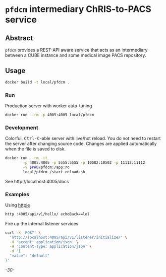 # `pfdcm` intermediary ChRIS-to-PACS service

## Abstract

`pfdcm` provides a REST-API aware service that acts as an intermediary between a CUBE instance and some medical image PACS repository.

## Usage

```bash
docker build -t local/pfdcm .
```

### Run

Production server with worker auto-tuning

```bash
docker run --rm -p 4005:4005 local/pfdcm
```

### Development

Colorful, <kbd>Ctrl-C</kbd>-able server with live/hot reload.
You do not need to restart the server after changing source code.
Changes are applied automatically when the file is saved to disk.

```bash
docker run --rm -it                                                            \
        -p 4005:4005 -p 5555:5555 -p 10502:10502 -p 11112:11112                \
        -v $PWD/pfdcm:/app:ro                                                  \
        local/pfdcm /start-reload.sh
```

See http://localhost:4005/docs

### Examples

Using [httpie](https://httpie.org/)

```bash
http :4005/api/v1/hello/ echoBack==lol
```

Fire up the internal listener services

```bash
curl -X 'POST' \
  'http://localhost:4005/api/v1/listener/initialize/' \
  -H 'accept: application/json' \
  -H 'Content-Type: application/json' \
  -d '{
  "value": "default"
}'
```

_-30-_
